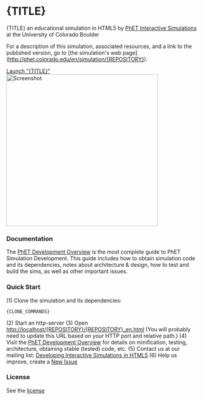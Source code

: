 {TITLE}
=============
{TITLE}
an educational simulation in HTML5
by [PhET Interactive Simulations](http://phet.colorado.edu/) at the University of Colorado Boulder

For a description of this simulation, associated resources, and a link to the published version,
go to [the simulation's web page] (http://phet.colorado.edu/en/simulation/{REPOSITORY}).

[Launch "{TITLE}"](http://phet.colorado.edu/sims/html/{REPOSITORY}/latest/{REPOSITORY}_en.html)
<a href="http://phet.colorado.edu/sims/html/{REPOSITORY}/latest/{REPOSITORY}_en.html">
<img src="https://raw.githubusercontent.com/phetsims/{REPOSITORY}/master/assets/{REPOSITORY}-screenshot.png" alt="Screenshot" style="width: 400px;"/>
</a>

### Documentation
The [PhET Development Overview](http://bit.ly/phet-development-overview) is the most complete guide to PhET Simulation Development.
This guide includes how to obtain simulation code and its dependencies, notes about architecture & design, how to test and build
the sims, as well as other important issues.

### Quick Start
(1) Clone the simulation and its dependencies:
```
{CLONE_COMMANDS}
```
(2) Start an http-server
(3) Open [http://localhost/{REPOSITORY}/{REPOSITORY}_en.html](http://localhost/{REPOSITORY}/{REPOSITORY}_en.html) (You will probably need to update this URL based on your HTTP port and relative path.)
(4) Visit the [PhET Development Overview](http://bit.ly/phet-development-overview) for details on minification, testing, architecture, obtaining stable (tested) code, etc.
(5) Contact us at our mailing list: [Developing Interactive Simulations in HTML5](http://groups.google.com/forum/#!forum/developing-interactive-simulations-in-html5)
(6) Help us improve, create a [New Issue](http://github.com/phetsims/{REPOSITORY}/issues/new)

### License
See the [license](LICENSE)
